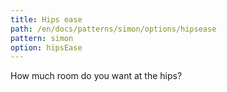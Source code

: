 ```yaml
---
title: Hips ease
path: /en/docs/patterns/simon/options/hipsease
pattern: simon
option: hipsEase
---
```


How much room do you want at the hips?
